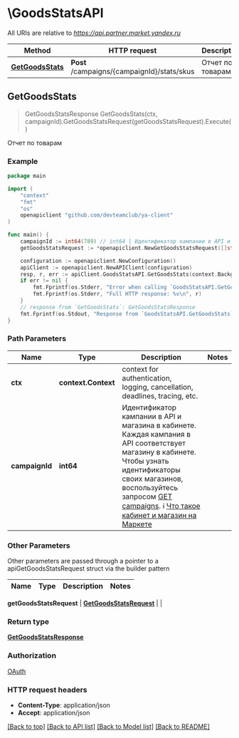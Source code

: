 # \GoodsStatsAPI

All URIs are relative to *https://api.partner.market.yandex.ru*

Method | HTTP request | Description
------------- | ------------- | -------------
[**GetGoodsStats**](GoodsStatsAPI.md#GetGoodsStats) | **Post** /campaigns/{campaignId}/stats/skus | Отчет по товарам



## GetGoodsStats

> GetGoodsStatsResponse GetGoodsStats(ctx, campaignId).GetGoodsStatsRequest(getGoodsStatsRequest).Execute()

Отчет по товарам



### Example

```go
package main

import (
    "context"
    "fmt"
    "os"
    openapiclient "github.com/devteamclub/ya-client"
)

func main() {
    campaignId := int64(789) // int64 | Идентификатор кампании в API и магазина в кабинете. Каждая кампания в API соответствует магазину в кабинете.  Чтобы узнать идентификаторы своих магазинов, воспользуйтесь запросом [GET campaigns](../../reference/campaigns/getCampaigns.md).  ℹ️ [Что такое кабинет и магазин на Маркете](https://yandex.ru/support/marketplace/account/introduction.html) 
    getGoodsStatsRequest := *openapiclient.NewGetGoodsStatsRequest([]string{"ShopSkus_example"}) // GetGoodsStatsRequest | 

    configuration := openapiclient.NewConfiguration()
    apiClient := openapiclient.NewAPIClient(configuration)
    resp, r, err := apiClient.GoodsStatsAPI.GetGoodsStats(context.Background(), campaignId).GetGoodsStatsRequest(getGoodsStatsRequest).Execute()
    if err != nil {
        fmt.Fprintf(os.Stderr, "Error when calling `GoodsStatsAPI.GetGoodsStats``: %v\n", err)
        fmt.Fprintf(os.Stderr, "Full HTTP response: %v\n", r)
    }
    // response from `GetGoodsStats`: GetGoodsStatsResponse
    fmt.Fprintf(os.Stdout, "Response from `GoodsStatsAPI.GetGoodsStats`: %v\n", resp)
}
```

### Path Parameters


Name | Type | Description  | Notes
------------- | ------------- | ------------- | -------------
**ctx** | **context.Context** | context for authentication, logging, cancellation, deadlines, tracing, etc.
**campaignId** | **int64** | Идентификатор кампании в API и магазина в кабинете. Каждая кампания в API соответствует магазину в кабинете.  Чтобы узнать идентификаторы своих магазинов, воспользуйтесь запросом [GET campaigns](../../reference/campaigns/getCampaigns.md).  ℹ️ [Что такое кабинет и магазин на Маркете](https://yandex.ru/support/marketplace/account/introduction.html)  | 

### Other Parameters

Other parameters are passed through a pointer to a apiGetGoodsStatsRequest struct via the builder pattern


Name | Type | Description  | Notes
------------- | ------------- | ------------- | -------------

 **getGoodsStatsRequest** | [**GetGoodsStatsRequest**](GetGoodsStatsRequest.md) |  | 

### Return type

[**GetGoodsStatsResponse**](GetGoodsStatsResponse.md)

### Authorization

[OAuth](../README.md#OAuth)

### HTTP request headers

- **Content-Type**: application/json
- **Accept**: application/json

[[Back to top]](#) [[Back to API list]](../README.md#documentation-for-api-endpoints)
[[Back to Model list]](../README.md#documentation-for-models)
[[Back to README]](../README.md)

